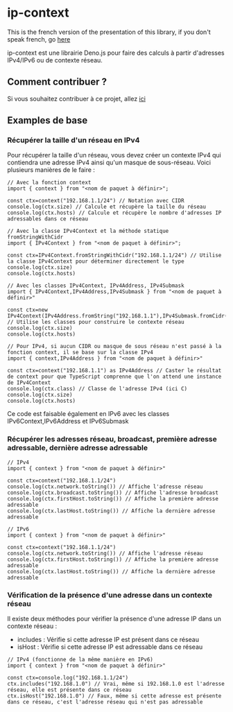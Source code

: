 # ip-context

This is the french version of the presentation of this library, if you don't speak french, go [here](README.md)

ip-context est une librairie Deno.js pour faire des calculs à partir d'adresses IPv4/IPv6 ou de contexte réseau.

## Comment contribuer ?

Si vous souhaitez contribuer à ce projet, allez [ici](COMMENT_CONTRIBUER.md)

## Examples de base

### Récupérer la taille d'un réseau en IPv4

Pour récupérer la taille d'un réseau, vous devez créer un contexte IPv4 qui contiendra une adresse IPv4 ainsi qu'un masque de sous-réseau. Voici plusieurs manières de le faire : 

```
// Avec la fonction context
import { context } from "<nom de paquet à définir>";

const ctx=context("192.168.1.1/24") // Notation avec CIDR
console.log(ctx.size) // Calcule et récupère la taille du réseau
console.log(ctx.hosts) // Calcule et récupère le nombre d'adresses IP adressables dans ce réseau

// Avec la classe IPv4Context et la méthode statique fromStringWithCidr
import { IPv4Context } from "<nom de paquet à définir>";

const ctx=IPv4Context.fromStringWithCidr("192.168.1.1/24") // Utilise la classe IPv4Context pour déterminer directement le type
console.log(ctx.size)
console.log(ctx.hosts)

// Avec les classes IPv4Context, IPv4Address, IPv4Submask
import { IPv4Context,IPv4Address,IPv4Submask } from "<nom de paquet à définir>"

const ctx=new IPv4Context(IPv4Address.fromString("192.168.1.1"),IPv4Submask.fromCidr(24)) // Utilise les classes pour construire le contexte réseau
console.log(ctx.size)
console.log(ctx.hosts)

// Pour IPv4, si aucun CIDR ou masque de sous réseau n'est passé à la fonction context, il se base sur la classe IPv4
import { context,IPv4Address } from "<nom de paquet à définir>"

const ctx=context("192.168.1.1") as IPv4Address // Caster le résultat de context pour que TypeScript comprenne que l'on attend une instance de IPv4Context
console.log(ctx.class) // Classe de l'adresse IPv4 (ici C)
console.log(ctx.size)
console.log(ctx.hosts)
```

Ce code est faisable également en IPv6 avec les classes IPv6Context,IPv6Address et IPv6Submask

### Récupérer les adresses réseau, broadcast, première adresse adressable, dernière adresse adressable

```
// IPv4
import { context } from "<nom de paquet à définir>"

const ctx=context("192.168.1.1/24")
console.log(ctx.network.toString()) // Affiche l'adresse réseau
console.log(ctx.broadcast.toString()) // Affiche l'adresse broadcast
console.log(ctx.firstHost.toString()) // Affiche la première adresse adressable
console.log(ctx.lastHost.toString()) // Affiche la dernière adresse adressable

// IPv6
import { context } from "<nom de paquet à définir>"

const ctx=context("192.168.1.1/24")
console.log(ctx.network.toString()) // Affiche l'adresse réseau
console.log(ctx.firstHost.toString()) // Affiche la première adresse adressable
console.log(ctx.lastHost.toString()) // Affiche la dernière adresse adressable
```

### Vérification de la présence d'une adresse dans un contexte réseau
Il existe deux méthodes pour vérifier la présence d'une adresse IP dans un contexte réseau :

- includes : Vérifie si cette adresse IP est présent dans ce réseau
- isHost : Vérifie si cette adresse IP est adressable dans ce réseau

```
// IPv4 (fonctionne de la même manière en IPv6)
import { context } from "<nom de paquet à définir>"

const ctx=console.log("192.168.1.1/24")
ctx.includes("192.168.1.0") // Vrai, même si 192.168.1.0 est l'adresse réseau, elle est présente dans ce réseau
ctx.isHost("192.168.1.0") // Faux, même si cette adresse est présente dans ce réseau, c'est l'adresse réseau qui n'est pas adressable
```
